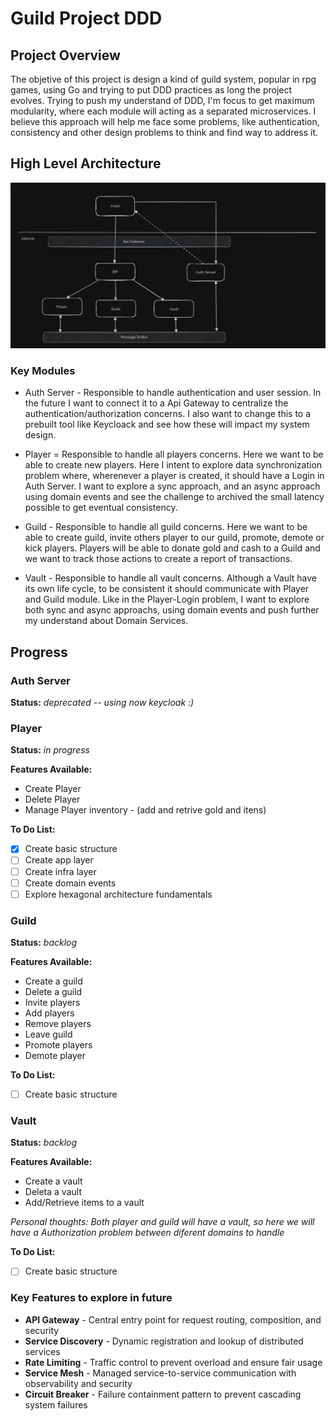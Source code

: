 # Guild Project DDD

## Project Overview

The objetive of this project is design a kind of guild system, popular in rpg games, using Go and trying to put DDD practices as long the project evolves.
Trying to push my understand of DDD, I'm focus to get maximum modularity, where each module will acting as a separated microservices.
I believe this approach will help me face some problems, like authentication, consistency and other design problems to think and find way to address it.

## High Level Architecture

![image info](./pictures/guild-overview.png)

### Key Modules

- Auth Server - Responsible to handle authentication and user session. In the future I want to connect it to a Api Gateway to centralize the authentication/authorization concerns. I also want to change this to a prebuilt tool like Keycloack and see how these will impact my system design.

- Player = Responsible to handle all players concerns. Here we want to be able to create new players. Here I intent to explore data synchronization problem where, wherenever a player is created, it should have a Login in Auth Server. I want to explore a sync approach, and an async approach using domain events and see the challenge to archived the small latency possible to get eventual consistency.

- Guild - Responsible to handle all guild concerns. Here we want to be able to create guild, invite others player to our guild, promote, demote or kick players. Players will be able to donate gold and cash to a Guild and we want to track those actions to create a report of transactions.

- Vault - Responsible to handle all vault concerns. Although a Vault have its own life cycle, to be consistent it should communicate with Player and Guild module. Like in the Player-Login problem, I want to explore both sync and async approachs, using domain events and push further my understand about Domain Services.

## Progress

### Auth Server

**Status:** _deprecated -- using now keycloak :)_

### Player

**Status:** _in progress_

**Features Available:**

- Create Player
- Delete Player
- Manage Player inventory - (add and retrive gold and itens)

**To Do List:**

- [x] Create basic structure
- [ ] Create app layer
- [ ] Create infra layer
- [ ] Create domain events
- [ ] Explore hexagonal architecture fundamentals

### Guild

**Status:** _backlog_

**Features Available:**

- Create a guild
- Delete a guild
- Invite players
- Add players
- Remove players
- Leave guild
- Promote players
- Demote player

**To Do List:**

- [ ] Create basic structure

### Vault

**Status:** _backlog_

**Features Available:**

- Create a vault
- Deleta a vault
- Add/Retrieve items to a vault

_Personal thoughts: Both player and guild will have a vault, so here we will have a Authorization problem between diferent domains to handle_

**To Do List:**

- [ ] Create basic structure

### Key Features to explore in future

- **API Gateway** - Central entry point for request routing, composition, and security
- **Service Discovery** - Dynamic registration and lookup of distributed services
- **Rate Limiting** - Traffic control to prevent overload and ensure fair usage
- **Service Mesh** - Managed service-to-service communication with observability and security
- **Circuit Breaker** - Failure containment pattern to prevent cascading system failures
